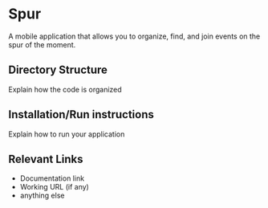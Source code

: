 # Spur
A mobile application that allows you to organize, find, and join events on the spur of the moment.

## Directory Structure
Explain how the code is organized

## Installation/Run instructions
Explain how to run your application

## Relevant Links 
- Documentation link
- Working URL (if any)
- anything else


